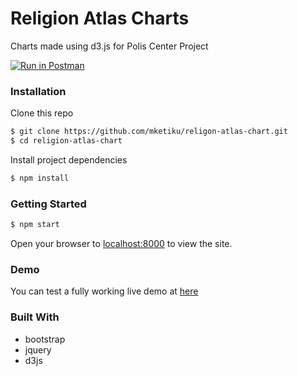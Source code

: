 # Religion Atlas Charts
Charts made using d3.js for Polis Center Project

[![Run in Postman](https://run.pstmn.io/button.svg)](https://app.getpostman.com/run-collection/e45eedaa02f00f4fc23f)

### Installation
Clone this repo
```sh
$ git clone https://github.com/mketiku/religon-atlas-chart.git
$ cd religion-atlas-chart
```
Install project dependencies
```sh
$ npm install 
```

### Getting Started
```sh
$ npm start 
```
Open your browser to [localhost:8000](http://localhost:8000) to view the site.

### Demo
You can test a fully working live demo at [here](https://mketiku.github.io/religon-atlas-chart)


### Built With
* bootstrap
* jquery
* d3js